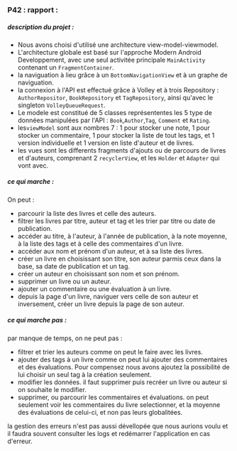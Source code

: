 ### P42 : rapport :

##### description du projet :

- Nous avons choisi d'utilisé une architecture view-model-viewmodel.
- L'architecture globale est basé sur l'approche Modern Android Developpement, avec une seul activitée principale `MainActivity` contenant un `FragmentContainer`.
- la naviguation à lieu grâce à un `BottomNavigationView` et à un graphe de naviguation.
- la connexion à l'API est effectué grâce à Volley et à trois Repository : `AuthorRepositor`, `BookRepository` et `TagRepository`, ainsi qu'avec le singleton `VolleyQueueRequest`.
- Le modele est constitué de 5 classes représententes les 5 type de données manipulées par l'API : `Book`,`Author`,`Tag`, `Comment` et `Rating`.
- les`viewModel` sont aux nombres 7 : 1 pour stocker une note, 1 pour stocker un commentaire, 1 pour stocker la liste de tout les tags, et 1 version individuelle et 1 version en liste d'auteur et de livres.
- les vues sont les differents fragments d'ajouts ou de parcours de livres et d'auteurs, comprenant 2 `recyclerView`, et les `Holder` et `Adapter` qui vont avec.


##### ce qui marche : 

On peut : 

- parcourir la liste des livres et celle des auteurs.
- filtrer les livres par titre, auteur et tag et les trier par titre ou date de publication.
- accéder au titre, à l'auteur, à l'année de publication, à la note moyenne, à la liste des tags et à celle des commentaires d'un livre.
- accéder aux nom et prénom d'un auteur, et à sa liste des livres.
- créer un livre en choisissant son titre, son auteur parmis ceux dans la base, sa date de publication et un tag.
- créer un auteur en choisissant son nom et son prénom.
- supprimer un livre ou un auteur.
- ajouter un commentaire ou une évaluation à un livre.
- depuis la page d'un livre, naviguer vers celle de son auteur et inversement, créer un livre depuis la page de son auteur.


##### ce qui marche pas : 

par manque de temps, on ne peut pas : 

- filtrer et trier les auteurs comme on peut le faire avec les livres.
- ajouter des tags à un livre comme on peut lui ajouter des commentaires et des évaluations. Pour compensez nous avons ajoutez la possibilité de lui choisir un seul tag à la création seulement.
- modifier les données. il faut supprimer puis recréer un livre ou auteur si on souhaite le modifier.
- supprimer, ou parcourir les commentaires et évaluations. on peut seulement voir les commentaires du livre selectionner, et la moyenne des évaluations de celui-ci, et non pas leurs globalitées.

la gestion des erreurs n'est pas aussi dévellopée que nous aurions voulu et il faudra souvent consulter les logs et redémarrer l'application en cas d'erreur.

